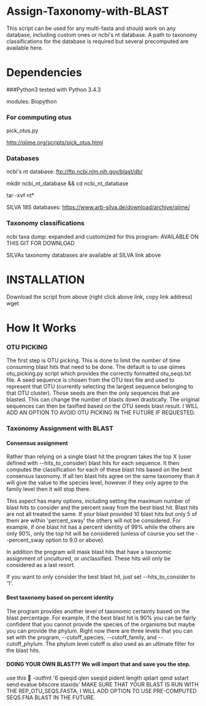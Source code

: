 # Assign-Taxonomy-with-BLAST
This script can be used for any multi-fasta and should work on any database, including custom ones or ncbi's nt database.
A path to taxonomy classifications for the database is required but several precomputed are available here.


# Dependencies
###Python3
tested with Python 3.4.3

modules: Biopython
### For commputing otus
pick_otus.py

http://qiime.org/scripts/pick_otus.html
### Databases
ncbi's nt database: ftp://ftp.ncbi.nlm.nih.gov/blast/db/

mkdir ncbi_nt_database && cd ncbi_nt_database

tar -xvf nt*

SILVA 18S databases: https://www.arb-silva.de/download/archive/qiime/
### Taxonomy classifications
ncbi taxa dump: expanded and customized for this program: AVAILABLE ON THIS GIT FOR DOWNLOAD

SILVAs taxonomy databases are available at SILVA link above

# INSTALLATION
Download the script from above (right click above link, copy link address)
wget 


# How It Works

### OTU PICKING
The first step is OTU picking. This is done to limit the number of time consuming blast hits that need to be done.
The default is to use qiimes otu_picking.py script which provides the correctly formatted otu_seqs.txt file.
A seed sequence is chosen from the OTU text file and used to represent that OTU (currently selecting the largest sequence belonging to that OTU cluster). Those seeds are then the only sequences that are blasted.
This can change the number of blasts down drastically. The original sequences can then be taxified based on the OTU seeds blast result.
I WILL ADD AN OPTION TO AVOID OTU PICKING IN THE FUTURE IF REQUESTED.

### Taxonomy Assignment with BLAST

#### Consensus assignment
Rather than relying on a single blast hit the program takes the top X (user defined with --hits_to_consider) blast hits for each sequence.
It then computes the classification for each of these blast hits based on the best consensus taxonomy. If all ten blast hits agree on the same taxonomy than it will give the value to the species level, however if they only agree to the family level then it will stop there.

This aspect has many options, including setting the maximum number of blast hits to consider and the percent sway from the best blast hit. Blast hits are not all treated the same. If your blast provided 10 blast hits but only 5 of them are within 'percent_sway' the others will not be considered. For example, if one blast hit has a percent identity of 99% while the others are only 90%, only the top hit will be considered (unless of course you set the --percent_sway option to 9.0 or above). 

In addition the program will mask blast hits that have a taxonomic assignment of uncultured, or unclassified. These hits will only be considered as a last resort.

If you want to only consider the best blast hit, just set --hits_to_consider to '1'.

#### Best taxonomy based on percent identity
The program provides another level of taxonomic certainty based on the blast percentage. For example, if the best blast hit is 90% you can be fairly confident that you cannot provide the species of the organisms but maybe you can provide the phylum. Right now there are three levels that you can set with the program, --cutoff_species, --cutoff_family, and --cutoff_phylum. The phylum level cutoff is also used as an ultimate filter for the blast hits.


#### DOING YOUR OWN BLAST?? We will import that and save you the step.
use this  -outfmt '6 qseqid qlen sseqid pident length qstart qend sstart send evalue bitscore staxids'
MAKE SURE THAT YOUR BLAST IS RUN WITH THE REP_OTU_SEQS.FASTA, I WILL ADD OPTION TO USE PRE-COMPUTED SEQS.FNA BLAST IN THE FUTURE.


